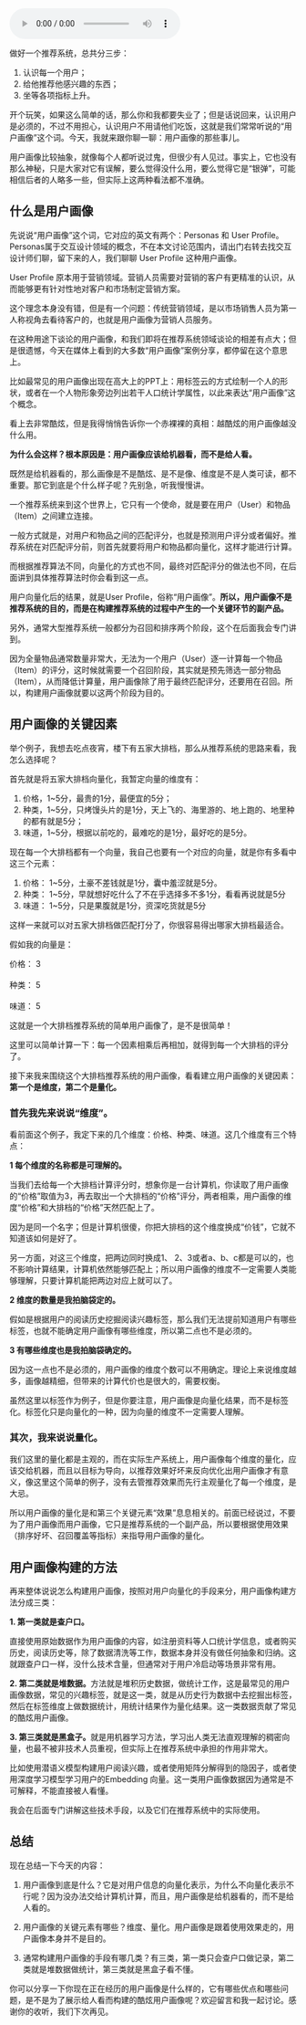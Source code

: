 <audio title="04 _ 画鬼容易画人难：用户画像的“能”和“不能”" src="https://static001.geekbang.org/resource/audio/91/df/910c80be51ea84dbce5d7da5957cb6df.mp3" controls="controls"></audio> 
<p>做好一个推荐系统，总共分三步：</p>
<ol>
<li>认识每一个用户；</li>
<li>给他推荐他感兴趣的东西；</li>
<li>坐等各项指标上升。</li>
</ol>
<p>开个玩笑，如果这么简单的话，那么你和我都要失业了；但是话说回来，认识用户是必须的，不过不用担心，认识用户不用请他们吃饭，这就是我们常常听说的“用户画像”这个词。今天，我就来跟你聊一聊：用户画像的那些事儿。</p>
<p>用户画像比较抽象，就像每个人都听说过鬼，但很少有人见过。事实上，它也没有那么神秘，只是大家对它有误解，要么觉得没什么用，要么觉得它是“银弹”，可能相信后者的人略多一些，但实际上这两种看法都不准确。</p>
<h2>什么是用户画像</h2>
<p>先说说“用户画像”这个词，它对应的英文有两个：Personas 和 User Profile。Personas属于交互设计领域的概念，不在本文讨论范围内，请出门右转去找交互设计师们聊，留下来的人，我们聊聊 User Profile 这种用户画像。</p>
<p>User Profile 原本用于营销领域。营销人员需要对营销的客户有更精准的认识，从而能够更有针对性地对客户和市场制定营销方案。</p>
<p>这个理念本身没有错，但是有一个问题：传统营销领域，是以市场销售人员为第一人称视角去看待客户的，也就是用户画像为营销人员服务。</p>
<p>在这种用途下谈论的用户画像，和我们即将在推荐系统领域谈论的相差有点大；但是很遗憾，今天在媒体上看到的大多数“用户画像”案例分享，都停留在这个意思上。</p>
<p>比如最常见的用户画像出现在高大上的PPT上：用标签云的方式绘制一个人的形状，或者在一个人物形象旁边列出若干人口统计学属性，以此来表达“用户画像”这个概念。</p>
<p>看上去非常酷炫，但是我得悄悄告诉你一个赤裸裸的真相：越酷炫的用户画像越没什么用。</p>
<p><strong>为什么会这样？根本原因是：用户画像应该给机器看，而不是给人看。</strong></p>
<p>既然是给机器看的，那么画像是不是酷炫、是不是像、维度是不是人类可读，都不重要。那它到底是个什么样子呢？先别急，听我慢慢讲。</p>
<p>一个推荐系统来到这个世界上，它只有一个使命，就是要在用户（User）和物品（Item）之间建立连接。</p>
<p>一般方式就是，对用户和物品之间的匹配评分，也就是预测用户评分或者偏好。推荐系统在对匹配评分前，则首先就要将用户和物品都向量化，这样才能进行计算。</p>
<p>而根据推荐算法不同，向量化的方式也不同，最终对匹配评分的做法也不同，在后面讲到具体推荐算法时你会看到这一点。</p>
<p>用户向量化后的结果，就是User Profile，俗称“用户画像”。<strong>所以，用户画像不是推荐系统的目的，而是在构建推荐系统的过程中产生的一个关键环节的副产品。</strong></p>
<p>另外，通常大型推荐系统一般都分为召回和排序两个阶段，这个在后面我会专门讲到。</p>
<p>因为全量物品通常数量非常大，无法为一个用户（User）逐一计算每一个物品（Item）的评分，这时候就需要一个召回阶段，其实就是预先筛选一部分物品（Item），从而降低计算量，用户画像除了用于最终匹配评分，还要用在召回。所以，构建用户画像就要以这两个阶段为目的。</p>
<h2>用户画像的关键因素</h2>
<p>举个例子，我想去吃点夜宵，楼下有五家大排档，那么从推荐系统的思路来看，我怎么选择呢？</p>
<p>首先就是将五家大排档向量化，我暂定向量的维度有：</p>
<ol>
<li>价格，1~5分，最贵的1分，最便宜的5分；</li>
<li>种类，1~5分，只烤馒头片的是1分，天上飞的、海里游的、地上跑的、地里种的都有就是5分；</li>
<li>味道，1~5分，根据以前吃的，最难吃的是1分，最好吃的是5分。</li>
</ol>
<p>现在每一个大排档都有一个向量，我自己也要有一个对应的向量，就是你有多看中这三个元素：</p>
<ol>
<li>价格： 1~5分，土豪不差钱就是1分，囊中羞涩就是5分。</li>
<li>种类： 1~5分，早就想好吃什么了不在乎选择多不多1分，看看再说就是5分</li>
<li>味道： 1~5分，只是果腹就是1分，资深吃货就是5分</li>
</ol>
<p>这样一来就可以对五家大排档做匹配打分了，你很容易得出哪家大排档最适合。</p>
<p>假如我的向量是：</p>
<p>价格： 3<br />
<br>种类： 5<br />
<br>味道： 5</p>
<p>这就是一个大排档推荐系统的简单用户画像了，是不是很简单！</p>
<p>这里可以简单计算一下：每一个因素相乘后再相加，就得到每一个大排档的评分了。</p>
<p>接下来我来围绕这个大排档推荐系统的用户画像，看看建立用户画像的关键因素：<strong>第一个是维度，第二个是量化。</strong></p>
<h3><strong>首先我先来说说“维度”。</strong></h3>
<p>看前面这个例子，我定下来的几个维度：价格、种类、味道。这几个维度有三个特点：</p>
<p><strong>1 每个维度的名称都是可理解的。</strong></p>
<p>当我们去给每一个大排档计算评分时，想象你是一台计算机，你读取了用户画像的“价格”取值为3，再去取出一个大排档的“价格”评分，两者相乘，用户画像的维度“价格”和大排档的“价格”天然匹配上了。</p>
<p>因为是同一个名字；但是计算机很傻，你把大排档的这个维度换成“价钱”，它就不知道该如何是好了。</p>
<p>另一方面，对这三个维度，把两边同时换成1、 2、3或者a、b、c都是可以的，也不影响计算结果，计算机依然能够匹配上；所以用户画像的维度不一定需要人类能够理解，只要计算机能把两边对应上就可以了。</p>
<p><strong>2 维度的数量是我拍脑袋定的。</strong></p>
<p>假如是根据用户的阅读历史挖掘阅读兴趣标签，那么我们无法提前知道用户有哪些标签，也就不能确定用户画像有哪些维度，所以第二点也不是必须的。</p>
<p><strong>3 有哪些维度也是我拍脑袋确定的。</strong></p>
<p>因为这一点也不是必须的，用户画像的维度个数可以不用确定。理论上来说维度越多，画像越精细，但带来的计算代价也是很大的，需要权衡。</p>
<p>虽然这里以标签作为例子，但是你要注意，用户画像是向量化结果，而不是标签化。标签化只是向量化的一种，因为向量的维度不一定需要人理解。</p>
<h3>其次，我来说说量化。</h3>
<p>我们这里的量化都是主观的，而在实际生产系统上，用户画像每个维度的量化，应该交给机器，而且以目标为导向，以推荐效果好坏来反向优化出用户画像才有意义，像这里这个简单的例子，没有去管推荐效果而先行主观量化了每一个维度，是大忌。</p>
<p>所以用户画像的量化是和第三个关键元素“效果”息息相关的。前面已经说过，不要为了用户画像而用户画像，它只是推荐系统的一个副产品，所以要根据使用效果（排序好坏、召回覆盖等指标）来指导用户画像的量化。</p>
<!-- [[[read_end]]] -->
<h2>用户画像构建的方法</h2>
<p>再来整体说说怎么构建用户画像，按照对用户向量化的手段来分，用户画像构建方法分成三类：</p>
<p><strong>1. 第一类就是查户口。</strong></p>
<p>直接使用原始数据作为用户画像的内容，如注册资料等人口统计学信息，或者购买历史，阅读历史等，除了数据清洗等工作，数据本身并没有做任何抽象和归纳。这就跟查户口一样，没什么技术含量，但通常对于用户冷启动等场景非常有用。</p>
<p><strong>2. 第二类就是堆数据。</strong>方法就是堆积历史数据，做统计工作，这是最常见的用户画像数据，常见的兴趣标签，就是这一类，就是从历史行为数据中去挖掘出标签，然后在标签维度上做数据统计，用统计结果作为量化结果。这一类数据贡献了常见的酷炫用户画像。</p>
<p><strong>3. 第三类就是黑盒子。</strong>就是用机器学习方法，学习出人类无法直观理解的稠密向量，也最不被非技术人员重视，但实际上在推荐系统中承担的作用非常大。</p>
<p>比如使用潜语义模型构建用户阅读兴趣，或者使用矩阵分解得到的隐因子，或者使用深度学习模型学习用户的Embedding 向量。这一类用户画像数据因为通常是不可解释，不能直接被人看懂。</p>
<p>我会在后面专门讲解这些技术手段，以及它们在推荐系统中的实际使用。</p>
<h2>总结</h2>
<p>现在总结一下今天的内容：</p>
<ol>
<li>
<p>用户画像到底是什么？它是对用户信息的向量化表示，为什么不向量化表示不行呢？因为没办法交给计算机计算，而且，用户画像是给机器看的，而不是给人看的。</p>
</li>
<li>
<p>用户画像的关键元素有哪些？维度、量化。用户画像是跟着使用效果走的，用户画像本身并不是目的。</p>
</li>
<li>
<p>通常构建用户画像的手段有哪几类？有三类，第一类只会查户口做记录，第二类就是堆数据做统计，第三类就是黑盒子看不懂。</p>
</li>
</ol>
<p>你可以分享一下你现在正在经历的用户画像是什么样的，它有哪些优点和哪些问题，是不是为了展示给人看而构建的酷炫用户画像呢？欢迎留言和我一起讨论。感谢你的收听，我们下次再见。</p>
<p><img src="https://static001.geekbang.org/resource/image/87/b0/873b086966136189db14874181823fb0.jpg" alt="" /></p>
